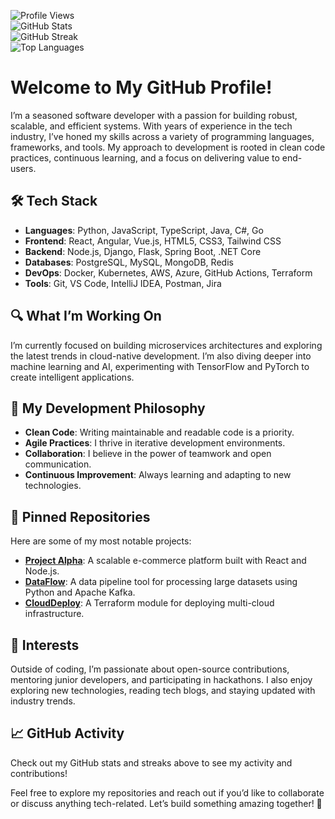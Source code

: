 ![Profile Views](https://komarev.com/ghpvc/?username=sboehm1973802&color=blue)  
![GitHub Stats](https://github-readme-stats.vercel.app/api?username=sboehm1973802&show_icons=true&theme=radical)  
![GitHub Streak](https://streak-stats.demolab.com/?user=sboehm1973802&theme=radical)  
![Top Languages](https://github-readme-stats.vercel.app/api/top-langs/?username=sboehm1973802&layout=compact&theme=radical)  

# Welcome to My GitHub Profile!  

I’m a seasoned software developer with a passion for building robust, scalable, and efficient systems. With years of experience in the tech industry, I’ve honed my skills across a variety of programming languages, frameworks, and tools. My approach to development is rooted in clean code practices, continuous learning, and a focus on delivering value to end-users.  

## 🛠️ Tech Stack  
- **Languages**: Python, JavaScript, TypeScript, Java, C#, Go  
- **Frontend**: React, Angular, Vue.js, HTML5, CSS3, Tailwind CSS  
- **Backend**: Node.js, Django, Flask, Spring Boot, .NET Core  
- **Databases**: PostgreSQL, MySQL, MongoDB, Redis  
- **DevOps**: Docker, Kubernetes, AWS, Azure, GitHub Actions, Terraform  
- **Tools**: Git, VS Code, IntelliJ IDEA, Postman, Jira  

## 🔍 What I’m Working On  
I’m currently focused on building microservices architectures and exploring the latest trends in cloud-native development. I’m also diving deeper into machine learning and AI, experimenting with TensorFlow and PyTorch to create intelligent applications.  

## 🌱 My Development Philosophy  
- **Clean Code**: Writing maintainable and readable code is a priority.  
- **Agile Practices**: I thrive in iterative development environments.  
- **Collaboration**: I believe in the power of teamwork and open communication.  
- **Continuous Improvement**: Always learning and adapting to new technologies.  

## 📌 Pinned Repositories  
Here are some of my most notable projects:  
- **[Project Alpha](https://github.com/sboehm1973802/project-alpha)**: A scalable e-commerce platform built with React and Node.js.  
- **[DataFlow](https://github.com/sboehm1973802/dataflow)**: A data pipeline tool for processing large datasets using Python and Apache Kafka.  
- **[CloudDeploy](https://github.com/sboehm1973802/clouddeploy)**: A Terraform module for deploying multi-cloud infrastructure.  

## 🎯 Interests  
Outside of coding, I’m passionate about open-source contributions, mentoring junior developers, and participating in hackathons. I also enjoy exploring new technologies, reading tech blogs, and staying updated with industry trends.  

## 📈 GitHub Activity  
Check out my GitHub stats and streaks above to see my activity and contributions!  

Feel free to explore my repositories and reach out if you’d like to collaborate or discuss anything tech-related. Let’s build something amazing together! 🚀
